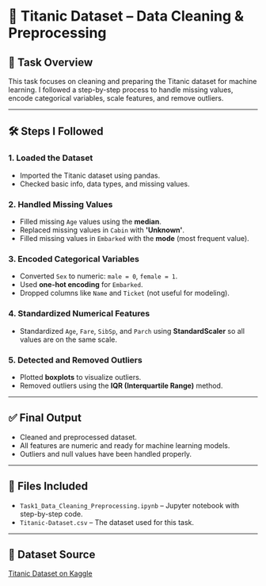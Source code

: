# 🚢 Titanic Dataset – Data Cleaning & Preprocessing

## 📌 Task Overview

This task focuses on cleaning and preparing the Titanic dataset for machine learning. I followed a step-by-step process to handle missing values, encode categorical variables, scale features, and remove outliers.

---

## 🛠️ Steps I Followed

### 1. Loaded the Dataset
- Imported the Titanic dataset using pandas.
- Checked basic info, data types, and missing values.

### 2. Handled Missing Values
- Filled missing `Age` values using the **median**.
- Replaced missing values in `Cabin` with **'Unknown'**.
- Filled missing values in `Embarked` with the **mode** (most frequent value).

### 3. Encoded Categorical Variables
- Converted `Sex` to numeric: `male = 0`, `female = 1`.
- Used **one-hot encoding** for `Embarked`.
- Dropped columns like `Name` and `Ticket` (not useful for modeling).

### 4. Standardized Numerical Features
- Standardized `Age`, `Fare`, `SibSp`, and `Parch` using **StandardScaler** so all values are on the same scale.

### 5. Detected and Removed Outliers
- Plotted **boxplots** to visualize outliers.
- Removed outliers using the **IQR (Interquartile Range)** method.

---

## ✅ Final Output

- Cleaned and preprocessed dataset.
- All features are numeric and ready for machine learning models.
- Outliers and null values have been handled properly.

---

## 📂 Files Included
- `Task1_Data_Cleaning_Preprocessing.ipynb` – Jupyter notebook with step-by-step code.
- `Titanic-Dataset.csv` – The dataset used for this task.

---

## 🔗 Dataset Source
[Titanic Dataset on Kaggle](https://www.kaggle.com/datasets/yasserh/titanic-dataset)

